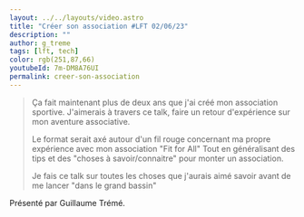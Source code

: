 ```yaml
---
layout: ../../layouts/video.astro
title: "Créer son association #LFT 02/06/23"
description: ""
author: g_treme
tags: [lft, tech]
color: rgb(251,87,66)
youtubeId: 7m-DM8A76UI
permalink: creer-son-association
---
```


> Ça fait maintenant plus de deux ans que j'ai créé mon association sportive. J'aimerais à travers ce talk, faire un retour d'expérience sur mon aventure associative.
>
> Le format serait axé autour d'un fil rouge concernant ma propre expérience avec mon association "Fit for All" Tout en généralisant des tips et des "choses à savoir/connaitre" pour monter un association.
> 
> Je fais ce talk sur toutes les choses que j'aurais aimé savoir avant de me lancer "dans le grand bassin"

Présenté par Guillaume Trémé.